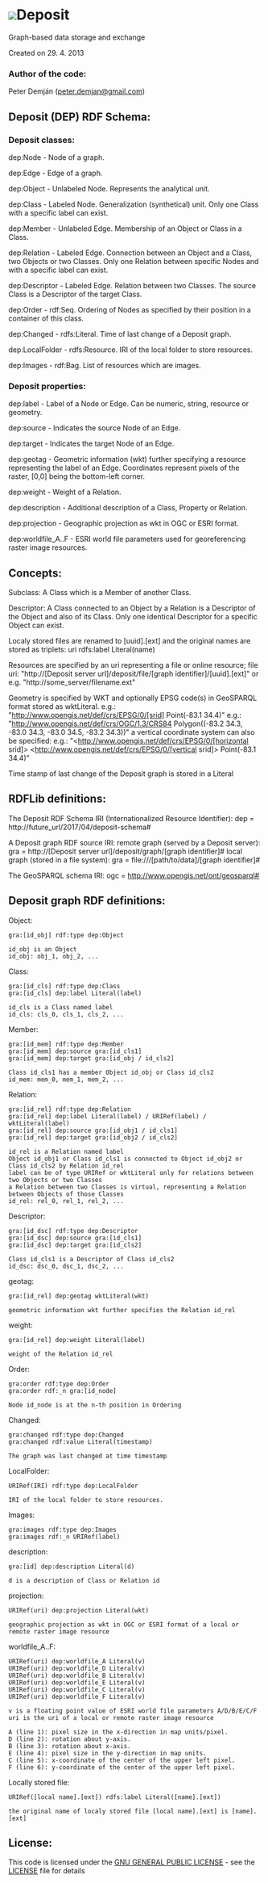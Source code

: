 # ![](commander/res/dep_cube.svg)Deposit
Graph-based data storage and exchange

Created on 29. 4. 2013

### Author of the code:
Peter Demján (peter.demjan@gmail.com)

## Deposit (DEP) RDF Schema:

### Deposit classes:

dep:Node - Node of a graph.

dep:Edge - Edge of a graph.

dep:Object - Unlabeled Node. Represents the analytical unit.

dep:Class - Labeled Node. Generalization (synthetical) unit. Only one Class with a specific label can exist.

dep:Member - Unlabeled Edge. Membership of an Object or Class in a Class.

dep:Relation - Labeled Edge. Connection between an Object and a Class, two Objects or two Classes. Only one Relation between specific Nodes and with a specific label can exist.

dep:Descriptor - Labeled Edge. Relation between two Classes. The source Class is a Descriptor of the target Class.

dep:Order - rdf:Seq. Ordering of Nodes as specified by their position in a container of this class.

dep:Changed - rdfs:Literal. Time of last change of a Deposit graph.

dep:LocalFolder - rdfs:Resource. IRI of the local folder to store resources.

dep:Images - rdf:Bag. List of resources which are images.

### Deposit properties:

dep:label - Label of a Node or Edge. Can be numeric, string, resource or geometry.

dep:source - Indicates the source Node of an Edge.

dep:target - Indicates the target Node of an Edge.

dep:geotag - Geometric information (wkt) further specifying a resource representing the label of an Edge. Coordinates represent pixels of the raster, [0,0] being the bottom-left corner.

dep:weight - Weight of a Relation.

dep:description - Additional description of a Class, Property or Relation.

dep:projection - Geographic projection as wkt in OGC or ESRI format.

dep:worldfile_A..F - ESRI world file parameters used for georeferencing raster image resources.

## Concepts:

Subclass: A Class which is a Member of another Class.

Descriptor: A Class connected to an Object by a Relation is a Descriptor of the Object and also of its Class. Only one identical Descriptor for a specific Object can exist.

Localy stored files are renamed to [uuid].[ext] and the original names are stored as triplets: uri rdfs:label Literal(name)

Resources are specified by an uri representing a file or online resource; file uri: "http://[Deposit server url]/deposit/file/[graph identifier]/[uuid].[ext]" or e.g. "http://some_server/filename.ext"

Geometry is specified by WKT and optionally EPSG code(s) in GeoSPARQL format stored as wktLiteral.
	e.g.: "<http://www.opengis.net/def/crs/EPSG/0/[srid]> Point(-83.1 34.4)"
	e.g.: "<http://www.opengis.net/def/crs/OGC/1.3/CRS84> Polygon((-83.2 34.3, -83.0 34.3, -83.0 34.5, -83.2 34.3))"
	a vertical coordinate system can also be specified:
		e.g.: "<http://www.opengis.net/def/crs/EPSG/0/[horizontal srid]> <http://www.opengis.net/def/crs/EPSG/0/[vertical srid]> Point(-83.1 34.4)"

Time stamp of last change of the Deposit graph is stored in a Literal

## RDFLib definitions:

The Deposit RDF Schema IRI (Internationalized Resource Identifier):
dep = http://future_url/2017/04/deposit-schema#

A Deposit graph RDF source IRI:
remote graph (served by a Deposit server):
	gra = http://[Deposit server url]/deposit/graph/[graph identifier]#
local graph (stored in a file system):
	gra = file:///[path/to/data]/[graph identifier]#

The GeoSPARQL schema IRI:
ogc = http://www.opengis.net/ont/geosparql#

## Deposit graph RDF definitions:

Object:
	
	gra:[id_obj] rdf:type dep:Object
	
	id_obj is an Object
	id_obj: obj_1, obj_2, ...

Class:
	
	gra:[id_cls] rdf:type dep:Class
	gra:[id_cls] dep:label Literal(label)
	
	id_cls is a Class named label
	id_cls: cls_0, cls_1, cls_2, ...

Member:
	
	gra:[id_mem] rdf:type dep:Member
	gra:[id_mem] dep:source gra:[id_cls1]
	gra:[id_mem] dep:target gra:[id_obj / id_cls2]
	
	Class id_cls1 has a member Object id_obj or Class id_cls2
	id_mem: mem_0, mem_1, mem_2, ...

Relation:
    
	gra:[id_rel] rdf:type dep:Relation
	gra:[id_rel] dep:label Literal(label) / URIRef(label) / wktLiteral(label)
	gra:[id_rel] dep:source gra:[id_obj1 / id_cls1]
	gra:[id_rel] dep:target gra:[id_obj2 / id_cls2]
	
	id_rel is a Relation named label
	Object id_obj1 or Class id_cls1 is connected to Object id_obj2 or Class id_cls2 by Relation id_rel
	label can be of type URIRef or wktLiteral only for relations between two Objects or two Classes
	a Relation between two Classes is virtual, representing a Relation between Objects of those Classes
	id_rel: rel_0, rel_1, rel_2, ...

Descriptor:
	
	gra:[id_dsc] rdf:type dep:Descriptor
	gra:[id_dsc] dep:source gra:[id_cls1]
	gra:[id_dsc] dep:target gra:[id_cls2]

	Class id_cls1 is a Descriptor of Class id_cls2
	id_dsc: dsc_0, dsc_1, dsc_2, ...

geotag:
	
	gra:[id_rel] dep:geotag wktLiteral(wkt)
	
	geometric information wkt further specifies the Relation id_rel

weight:
	
	gra:[id_rel] dep:weight Literal(label)
	
	weight of the Relation id_rel

Order:
	
	gra:order rdf:type dep:Order
	gra:order rdf:_n gra:[id_node]
	
	Node id_node is at the n-th position in Ordering

Changed:
	
	gra:changed rdf:type dep:Changed
	gra:changed rdf:value Literal(timestamp)
	
	The graph was last changed at time timestamp

LocalFolder:
	
	URIRef(IRI) rdf:type dep:LocalFolder
	
	IRI of the local folder to store resources.

Images:
	
	gra:images rdf:type dep:Images
	gra:images rdf:_n URIRef(label)

description:
	
	gra:[id] dep:description Literal(d)
	
	d is a description of Class or Relation id

projection:
	
	URIRef(uri) dep:projection Literal(wkt)
	
	geographic projection as wkt in OGC or ESRI format of a local or remote raster image resource

worldfile_A..F:
	
	URIRef(uri) dep:worldfile_A Literal(v)
	URIRef(uri) dep:worldfile_D Literal(v)
	URIRef(uri) dep:worldfile_B Literal(v)
	URIRef(uri) dep:worldfile_E Literal(v)
	URIRef(uri) dep:worldfile_C Literal(v)
	URIRef(uri) dep:worldfile_F Literal(v)
	
	v is a floating point value of ESRI world file parameters A/D/B/E/C/F
	uri is the uri of a local or remote raster image resource
	
	A (line 1): pixel size in the x-direction in map units/pixel.
	D (line 2): rotation about y-axis.
	B (line 3): rotation about x-axis.
	E (line 4): pixel size in the y-direction in map units.
	C (line 5): x-coordinate of the center of the upper left pixel.
	F (line 6): y-coordinate of the center of the upper left pixel.

Locally stored file:
	
	URIRef([local name].[ext]) rdfs:label Literal([name].[ext])
	
	the original name of localy stored file [local name].[ext] is [name].[ext]

## License:
This code is licensed under the [GNU GENERAL PUBLIC LICENSE](https://www.gnu.org/licenses/gpl-3.0.en.html) - see the [LICENSE](LICENSE) file for details
